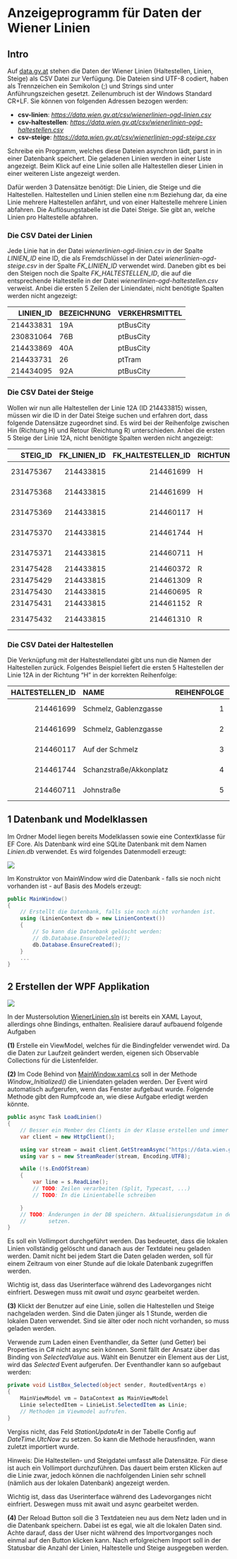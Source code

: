 # Anzeigeprogramm für Daten der Wiener Linien

## Intro

Auf
[data.gv.at](https://www.data.gv.at/katalog/dataset/stadt-wien_wienerlinienechtzeitdaten)
stehen die Daten der Wiener Linien (Haltestellen, Linien, Steige) als
CSV Datei zur Verfügung. Die Dateien sind UTF-8 codiert, haben als
Trennzeichen ein Semikolon (;) und Strings sind unter Anführungszeichen
gesetzt. Zeilenumbruch ist der Windows Standard CR+LF. Sie können von
folgenden Adressen bezogen werden:

  - **csv-linien**:
    *<https://data.wien.gv.at/csv/wienerlinien-ogd-linien.csv>*
  - **csv-haltestellen**:
    *<https://data.wien.gv.at/csv/wienerlinien-ogd-haltestellen.csv>*
  - **csv-steige**:
    *<https://data.wien.gv.at/csv/wienerlinien-ogd-steige.csv>*

Schreibe ein Programm, welches diese Dateien asynchron lädt, parst in in
einer Datenbank speichert. Die geladenen Linien werden in einer Liste
angezeigt. Beim Klick auf eine Linie sollen alle Haltestellen dieser
Linien in einer weiteren Liste angezeigt werden.

Dafür werden 3 Datensätze benötigt: Die Linien, die Steige und die
Haltestellen. Haltestellen und Linien stellen eine n:m Beziehung dar, da
eine Linie mehrere Haltestellen anfährt, und von einer Haltestelle
mehrere Linien abfahren. Die Auflösungstabelle ist die Datei Steige. Sie
gibt an, welche Linien pro Haltestelle abfahren.

### Die CSV Datei der Linien

Jede Linie hat in der Datei *wienerlinien-ogd-linien.csv* in der Spalte
*LINIEN\_ID* eine ID, die als Fremdschlüssel in der Datei
*wienerlinien-ogd-steige.csv* in der Spalte *FK\_LINIEN\_ID* verwendet
wird. Daneben gibt es bei den Steigen noch die Spalte
*FK\_HALTESTELLEN\_ID*, die auf die entsprechende Haltestelle in der
Datei *wienerlinien-ogd-haltestellen.csv* verweist. Anbei die ersten 5
Zeilen der Liniendatei, nicht benötigte Spalten werden nicht angezeigt:

| LINIEN\_ID | BEZEICHNUNG | VERKEHRSMITTEL |
| ---------: | :---------- | :------------- |
|  214433831 | 19A         | ptBusCity      |
|  230831064 | 76B         | ptBusCity      |
|  214433869 | 40A         | ptBusCity      |
|  214433731 | 26          | ptTram         |
|  214434095 | 92A         | ptBusCity      |

### Die CSV Datei der Steige

Wollen wir nun alle Haltestellen der Linie 12A (ID 214433815) wissen,
müssen wir die ID in der Datei Steige suchen und erfahren dort, dass
folgende Datensätze zugeordnet sind. Es wird bei der Reihenfolge
zwischen Hin (Richtung H) und Retour (Reichtung R) unterschieden. Anbei
die ersten 5 Steige der Linie 12A, nicht benötigte Spalten werden nicht
angezeigt:

| STEIG\_ID | FK\_LINIEN\_ID | FK\_HALTESTELLEN\_ID | RICHTUNG | REIHENFOLGE | STEIG |
| --------: | -------------: | -------------------: | :------- | ----------: | :---- |
| 231475367 |      214433815 |            214461699 | H        |           1 | 48A-R |
| 231475368 |      214433815 |            214461699 | H        |           2 | 10A-H |
| 231475369 |      214433815 |            214460117 | H        |           3 | 10A-H |
| 231475370 |      214433815 |            214461744 | H        |           4 | 12A-H |
| 231475371 |      214433815 |            214460711 | H        |           5 | 12A-H |
| 231475428 |      214433815 |            214460372 | R        |           1 | 12A   |
| 231475429 |      214433815 |            214461309 | R        |           2 | 12A   |
| 231475430 |      214433815 |            214460695 | R        |           3 | 12A   |
| 231475431 |      214433815 |            214461152 | R        |           4 | 12A   |
| 231475432 |      214433815 |            214461310 | R        |           5 | 12A-R |

### Die CSV Datei der Haltestellen

Die Verknüpfung mit der Haltestellendatei gibt uns nun die Namen der
Haltestellen zurück. Folgendes Beispiel liefert die ersten 5
Haltestellen der Linie 12A in der Richtung “H” in der korrekten
Reihenfolge:

| HALTESTELLEN\_ID | NAME                    | REIHENFOLGE | STEIG |
| ---------------: | :---------------------- | ----------: | :---- |
|        214461699 | Schmelz, Gablenzgasse   |           1 | 48A-R |
|        214461699 | Schmelz, Gablenzgasse   |           2 | 10A-H |
|        214460117 | Auf der Schmelz         |           3 | 10A-H |
|        214461744 | Schanzstraße/Akkonplatz |           4 | 12A-H |
|        214460711 | Johnstraße              |           5 | 12A-H |

## 1 Datenbank und Modelklassen

Im Ordner Model liegen bereits Modelklassen sowie eine Contextklasse für EF Core. Als Datenbank
wird eine SQLite Datenbank mit dem Namen *Linien.db* verwendet. Es wird folgendes Datenmodell
erzeugt:

![](ermodel.png)

Im Konstruktor von MainWindow wird die Datenbank - falls sie noch nicht vorhanden ist - auf Basis
des Models erzeugt:

```c#
public MainWindow()
{
    // Erstellt die Datenbank, falls sie noch nicht vorhanden ist.
    using (LinienContext db = new LinienContext())
    {
        // So kann die Datenbank gelöscht werden:
        // db.Database.EnsureDeleted();
        db.Database.EnsureCreated();
    }
    ...
}
```

## 2 Erstellen der WPF Applikation

![](screenshot.png)

In der Mustersolution [WienerLinien.sln](WienerLinien.sln) ist bereits ein XAML Layout, allerdings
ohne Bindings, enthalten. Realisiere darauf aufbauend folgende Aufgaben

**(1)** Erstelle ein ViewModel, welches für die Bindingfelder verwendet wird. Da die Daten zur
Laufzeit geändert werden, eigenen sich Observable Collections für die Listenfelder.

**(2)** Im Code Behind von [MainWindow.xaml.cs](MainWindow.xaml.cs) soll in der Methode
*Window_Initialized()* die Liniendaten geladen werden. Der Event wird automatisch aufgerufen, wenn
das Fenster aufgebaut wurde. Folgende Methode gibt den Rumpfcode an, wie diese Aufgabe erledigt
werden könnte.

```c#
public async Task LoadLinien()
{
    // Besser ein Member des Clients in der Klasse erstellen und immer wieder verwenden.
    var client = new HttpClient();

    using var stream = await client.GetStreamAsync("https://data.wien.gv.at/csv/wienerlinien-ogd-linien.csv");
    using var s = new StreamReader(stream, Encoding.UTF8);

    while (!s.EndOfStream)
    {
        var line = s.ReadLine();
        // TODO: Zeilen verarbeiten (Split, Typecast, ...)
        // TODO: In die Linientabelle schreiben

    }
    // TODO: Änderungen in der DB speichern. Aktualisierungsdatum in der Tabelle Config (erster Eitnrag)
    //       setzen.
}
```

Es soll ein Vollimport durchgeführt werden. Das bedeuetet, dass die lokalen Linien vollständig
gelöscht und danach aus der Textdatei neu geladen werden. Damit nicht bei jedem Start die Daten
geladen werden, soll für einem Zeitraum von einer Stunde auf die lokale Datenbank zugegriffen werden.

Wichtig ist, dass das Userinterface während des Ladevorganges nicht einfriert. Deswegen muss mit
*await* und *async* gearbeitet werden.

**(3)** Klickt der Benutzer auf eine Linie, sollen die Haltestellen und Steige nachgeladen werden.
Sind die Daten jünger als 1 Stunde, werden die lokalen Daten verwendet. Sind sie älter oder noch nicht
vorhanden, so muss geladen werden.

Verwende zum Laden einen Eventhandler, da Setter (und Getter) bei Properties in C# nicht async sein
können. Somit fällt der Ansatz über das Binding von *SelectedValue* aus. Wählt ein Benutzer ein
Element aus der List, wird das *Selected* Event aufgerufen. Der Eventhandler kann so aufgebaut werden:

```c#
private void ListBox_Selected(object sender, RoutedEventArgs e)
{
    MainViewModel vm = DataContext as MainViewModel
    Linie selectedItem = LinieList.SelectedItem as Linie;
    // Methoden im Viewmodel aufrufen.
}
```

Vergiss nicht, das Feld *StationUpdateAt* in der Tabelle Config auf *DateTime.UtcNow* zu setzen. So
kann die Methode herausfinden, wann zuletzt importiert wurde.

Hinweis: Die Haltestellen- und Steigdatei umfasst alle Datensätze. Für diese ist auch ein Vollimport
durchzuführen. Das dauert beim ersten Klicken auf die Linie zwar, jedoch können die nachfolgenden
Linien sehr schnell (nämlich aus der lokalen Datenbank) angezeigt werden.

Wichtig ist, dass das Userinterface während des Ladevorganges nicht einfriert. Deswegen muss mit
await und async gearbeitet werden.

**(4)** Der Reload Button soll die 3 Textdateien neu aus dem Netz laden und in die Datenbank
speichern. Dabei ist es egal, wie alt die lokalen Daten sind. Achte darauf, dass der User nicht
während des Importvorganges noch einmal auf den Button klicken kann. Nach erfolgreichem Import
soll in der Statusbar die Anzahl der Linien, Haltestelle und Steige ausgegeben werden.
